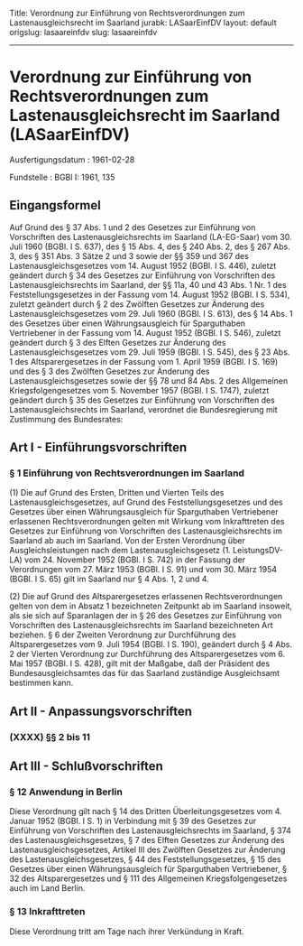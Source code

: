 Title: Verordnung zur Einführung von Rechtsverordnungen zum Lastenausgleichsrecht
  im Saarland
jurabk: LASaarEinfDV
layout: default
origslug: lasaareinfdv
slug: lasaareinfdv

---

# Verordnung zur Einführung von Rechtsverordnungen zum Lastenausgleichsrecht im Saarland (LASaarEinfDV)

Ausfertigungsdatum
:   1961-02-28

Fundstelle
:   BGBl I: 1961, 135



## Eingangsformel

Auf Grund
des § 37 Abs. 1 und 2 des Gesetzes zur Einführung von Vorschriften des
Lastenausgleichsrechts im Saarland (LA-EG-Saar) vom 30. Juli 1960
(BGBl. I S. 637),
des § 15 Abs. 4, des § 240 Abs. 2, des § 267 Abs. 3, des § 351 Abs. 3
Sätze 2 und 3 sowie der §§ 359 und 367 des Lastenausgleichsgesetzes
vom 14. August 1952 (BGBl. I S. 446), zuletzt geändert durch § 34 des
Gesetzes zur Einführung von Vorschriften des Lastenausgleichsrechts im
Saarland,
der §§ 11a, 40 und 43 Abs. 1 Nr. 1 des Feststellungsgesetzes in der
Fassung vom 14. August 1952 (BGBl. I S. 534), zuletzt geändert durch §
2 des Zwölften Gesetzes zur Änderung des Lastenausgleichsgesetzes vom
29\. Juli 1960 (BGBl. I S. 613),
des § 14 Abs. 1 des Gesetzes über einen Währungsausgleich für
Sparguthaben Vertriebener in der Fassung vom 14. August 1952 (BGBl. I
S. 546), zuletzt geändert durch § 3 des Elften Gesetzes zur Änderung
des Lastenausgleichsgesetzes vom 29. Juli 1959 (BGBl. I S. 545),
des § 23 Abs. 1 des Altsparergesetzes in der Fassung vom 1. April 1959
(BGBl. I S. 169) und des § 3 des Zwölften Gesetzes zur Änderung des
Lastenausgleichsgesetzes
sowie der §§ 78 und 84 Abs. 2 des Allgemeinen Kriegsfolgengesetzes vom
5\. November 1957 (BGBl. I S. 1747), zuletzt geändert durch § 35 des
Gesetzes zur Einführung von Vorschriften des Lastenausgleichsrechts im
Saarland,
verordnet die Bundesregierung mit Zustimmung des Bundesrates:


## Art I - Einführungsvorschriften



### § 1 Einführung von Rechtsverordnungen im Saarland

(1) Die auf Grund des Ersten, Dritten und Vierten Teils des
Lastenausgleichsgesetzes, auf Grund des Feststellungsgesetzes und des
Gesetzes über einen Währungsausgleich für Sparguthaben Vertriebener
erlassenen Rechtsverordnungen gelten mit Wirkung vom Inkrafttreten des
Gesetzes zur Einführung von Vorschriften des Lastenausgleichsrechts im
Saarland ab auch im Saarland. Von der Ersten Verordnung über
Ausgleichsleistungen nach dem Lastenausgleichsgesetz (1. LeistungsDV-
LA) vom 24. November 1952 (BGBl. I S. 742) in der Fassung der
Verordnungen vom 27. März 1953 (BGBl. I S. 91) und vom 30. März 1954
(BGBl. I S. 65) gilt im Saarland nur § 4 Abs. 1, 2 und 4.

(2) Die auf Grund des Altsparergesetzes erlassenen Rechtsverordnungen
gelten von dem in Absatz 1 bezeichneten Zeitpunkt ab im Saarland
insoweit, als sie sich auf Sparanlagen der in § 26 des Gesetzes zur
Einführung von Vorschriften des Lastenausgleichsrechts im Saarland
bezeichneten Art beziehen. § 6 der Zweiten Verordnung zur Durchführung
des Altsparergesetzes vom 9. Juli 1954 (BGBl. I S. 190), geändert
durch § 4 Abs. 2 der Vierten Verordnung zur Durchführung des
Altsparergesetzes vom 6. Mai 1957 (BGBl. I S. 428), gilt mit der
Maßgabe, daß der Präsident des Bundesausgleichsamtes das für das
Saarland zuständige Ausgleichsamt bestimmen kann.


## Art II - Anpassungsvorschriften



### (XXXX) §§ 2 bis 11



## Art III - Schlußvorschriften



### § 12 Anwendung in Berlin

Diese Verordnung gilt nach § 14 des Dritten Überleitungsgesetzes vom
4\. Januar 1952 (BGBl. I S. 1) in Verbindung mit § 39 des Gesetzes zur
Einführung von Vorschriften des Lastenausgleichsrechts im Saarland, §
374 des Lastenausgleichsgesetzes, § 7 des Elften Gesetzes zur Änderung
des Lastenausgleichsgesetzes, Artikel III des Zwölften Gesetzes zur
Änderung des Lastenausgleichsgesetzes, § 44 des Feststellungsgesetzes,
§ 15 des Gesetzes über einen Währungsausgleich für Sparguthaben
Vertriebener, § 32 des Altsparergesetzes und § 111 des Allgemeinen
Kriegsfolgengesetzes auch im Land Berlin.


### § 13 Inkrafttreten

Diese Verordnung tritt am Tage nach ihrer Verkündung in Kraft.


